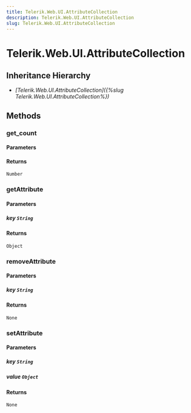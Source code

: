 ```yaml
---
title: Telerik.Web.UI.AttributeCollection
description: Telerik.Web.UI.AttributeCollection
slug: Telerik.Web.UI.AttributeCollection
---
```


# Telerik.Web.UI.AttributeCollection  

## Inheritance Hierarchy

* *[Telerik.Web.UI.AttributeCollection]({%slug Telerik.Web.UI.AttributeCollection%})*


## Methods

### get_count

#### Parameters

#### Returns

`Number` 

### getAttribute

#### Parameters

##### key `String`

#### Returns

`Object` 

### removeAttribute

#### Parameters

##### key `String` 

#### Returns

`None` 

### setAttribute

#### Parameters

##### key `String`

##### value `Object`

#### Returns

`None` 



